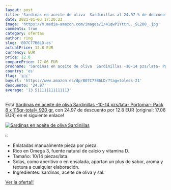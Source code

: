 ```yaml
---
layout: post
title: 'Sardinas en aceite de oliva  Sardinillas al 24.97 % de descuento'
date: 2021-01-03 17:20:23
image: 'https://m.media-amazon.com/images/I/41qwP1YttrL._SL200_.jpg'
comments: true
category: ofertas
author: ring
slug: 'B07C77B6LD-es'
actualPrice: 12.8 EUR
currency: EUR
price: 12.8
comparePrice: 17.06 EUR
prodname: 'Sardinas en aceite de oliva  Sardinillas -10-14 pzs/lata- Portomar- Pack 8 x 115gr-total= 920 gr.'
country: 'es'
flag: '🇪🇸'
buyurl: 'https://www.amazon.es/dp/B07C77B6LD/?tag=tolees-21'
descuento: '24.97'
average: '13.511111111111113'
---
```


Está [Sardinas en aceite de oliva  Sardinillas -10-14 pzs/lata- Portomar- Pack 8 x 115gr-total= 920 gr.](https://www.amazon.es/dp/B07C77B6LD/?tag=tolees-21) con 24.97 de descuento por 12.8 EUR (original: 17.06 EUR) en el siguiente enlace!

[![Sardinas en aceite de oliva  Sardinillas](https://m.media-amazon.com/images/I/41qwP1YttrL._SL200_.jpg)](https://www.amazon.es/dp/B07C77B6LD/?tag=tolees-21)

ℹ️:

- Enlatadas manualmente pieza por pieza.
- Rico en Omega 3, fuente natural de calcio y vitamina D.
- Tamaño: 10/14 piezas/lata.
- Solas, como aperitivo o en ensalada, aportan un plus de sabor, aroma y textura a cualquier elaboración.
- Ingredientes: sardinas, aceite de oliva y sal.

[Ver la oferta!!](https://www.amazon.es/dp/B07C77B6LD/?tag=tolees-21)
